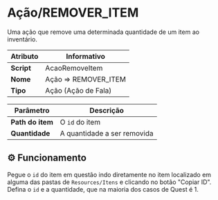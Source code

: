 ﻿# Ação/REMOVER_ITEM

Uma ação que remove uma determinada quantidade de um item ao inventário.

| Atributo | Informativo |
| -- | -- |
| **Script** | AcaoRemoveItem |
| **Nome** | Ação => REMOVER_ITEM |
| **Tipo** | Ação (Ação de Fala) |

| Parâmetro | Descrição |
| -- | -- |
| **Path do item** | O `id` do item |
| **Quantidade** | A quantidade a ser removida |

## ⚙️ Funcionamento

Pegue o `id` do item em questão indo diretamente no item localizado em alguma das pastas de `Resources/Itens` e clicando no botão "Copiar ID". Defina o `id` e a quantidade, que na maioria dos casos de Quest é 1.

